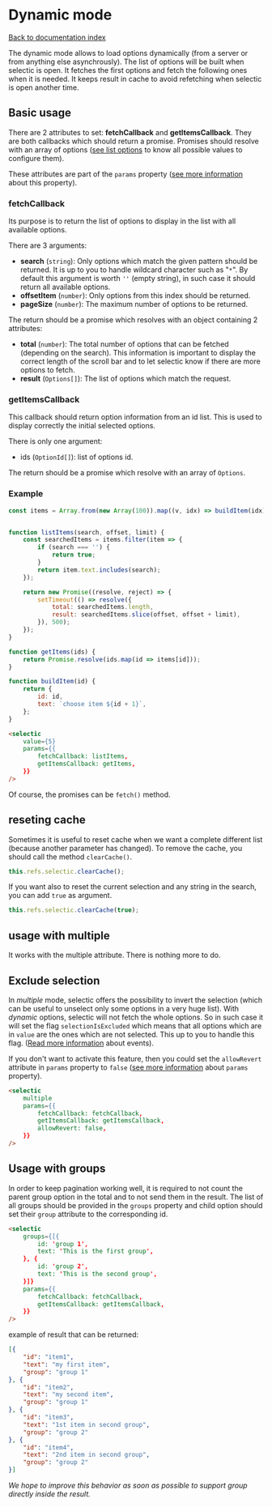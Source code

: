 # Dynamic mode

[Back to documentation index](main.md)

The dynamic mode allows to load options dynamically (from a server or from anything else asynchrously).
The list of options will be built when selectic is open. It fetches the first options and fetch the following ones when it is needed.
It keeps result in cache to avoid refetching when selectic is open another time.

## Basic usage

There are 2 attributes to set: **fetchCallback** and **getItemsCallback**.
They are both callbacks which should return a promise. Promises should resolve with an array of options ([see list options](./list.md) to know all possible values to configure them).

These attributes are part of the `params` property ([see more information](params.md) about this property).

### fetchCallback

Its purpose is to return the list of options to display in the list with all available options.

There are 3 arguments:

* **search** (`string`): Only options which match the given pattern should be returned. It is up to you to handle wildcard character such as "`*`". By default this argument is worth `''` (empty string), in such case it should return all available options.
* **offsetItem** (`number`): Only options from this index should be returned.
* **pageSize** (`number`): The maximum number of options to be returned.

The return should be a promise which resolves with an object containing 2 attributes:

* **total** (`number`): The total number of options that can be fetched (depending on the search). This information is important to display the correct length of the scroll bar and to let selectic know if there are more options to fetch.
* **result** (`Options[]`): The list of options which match the request.

### getItemsCallback

This callback should return option information from an id list.
This is used to display correctly the initial selected options.

There is only one argument:

* ids (`OptionId[]`): list of options id.

The return should be a promise which resolve with an array of `Options`.

### Example

```javascript
const items = Array.from(new Array(100)).map((v, idx) => buildItem(idx));


function listItems(search, offset, limit) {
    const searchedItems = items.filter(item => {
        if (search === '') {
            return true;
        }
        return item.text.includes(search);
    });

    return new Promise((resolve, reject) => {
        setTimeout(() => resolve({
            total: searchedItems.length,
            result: searchedItems.slice(offset, offset + limit),
        }), 500);
    });
}

function getItems(ids) {
    return Promise.resolve(ids.map(id => items[id]));
}

function buildItem(id) {
    return {
        id: id,
        text: `choose item ${id + 1}`,
    };
}
```

```html
<selectic
    value={5}
    params={{
        fetchCallback: listItems,
        getItemsCallback: getItems,
    }}
/>
```

Of course, the promises can be `fetch()` method.

## reseting cache

Sometimes it is useful to reset cache when we want a complete different list (because another parameter has changed).
To remove the cache, you should call the method `clearCache()`.

```javascript
this.refs.selectic.clearCache();
```

If you want also to reset the current selection and any string in the search, you can add `true` as argument.

```javascript
this.refs.selectic.clearCache(true);
```

## usage with multiple

It works with the multiple attribute. There is nothing more to do.

## Exclude selection

In _multiple_ mode, selectic offers the possibility to invert the selection (which can be useful to unselect only some options in a very huge list).
With _dynamic_ options, selectic will not fetch the whole options. So in such case it will set the flag `selectionIsExcluded` which means that all options which are in `value` are the ones which are not selected.
This up to you to handle this flag. ([Read more information](events.md) about events).

If you don't want to activate this feature, then you could set the `allowRevert` attribute in `params` property to `false` ([see more information](params.md) about `params` property).

```html
<selectic
    multiple
    params={{
        fetchCallback: fetchCallback,
        getItemsCallback: getItemsCallback,
        allowRevert: false,
    }}
/>
```

## Usage with groups

In order to keep pagination working well, it is required to not count the parent group option in the total and to not send them in the result.
The list of all groups should be provided in the `groups` property and child option should set their `group` attribute to the corresponding id.

```html
<selectic
    groups={[{
        id: 'group 1',
        text: 'This is the first group',
    }, {
        id: 'group 2',
        text: 'This is the second group',
    }]}
    params={{
        fetchCallback: fetchCallback,
        getItemsCallback: getItemsCallback,
    }}
/>
```

example of result that can be returned:
```json
[{
    "id": "item1",
    "text": "my first item",
    "group": "group 1"
}, {
    "id": "item2",
    "text": "my second item",
    "group": "group 1"
}, {
    "id": "item3",
    "text": "1st item in second group",
    "group": "group 2"
}, {
    "id": "item4",
    "text": "2nd item in second group",
    "group": "group 2"
}]
```

_We hope to improve this behavior as soon as possible to support group directly inside the result._
